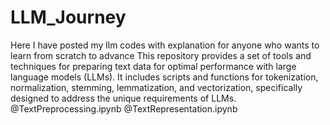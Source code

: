 # LLM_Journey
Here I have posted my llm codes with explanation for anyone who wants to learn from scratch to advance
This repository provides a set of tools and techniques for preparing text data for optimal performance with large language models (LLMs). It includes scripts and functions for tokenization, normalization, stemming, lemmatization, and vectorization, specifically designed to address the unique requirements of LLMs. 
@TextPreprocessing.ipynb @TextRepresentation.ipynb
